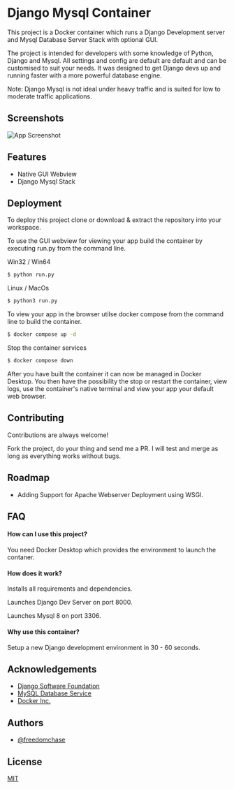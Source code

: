 

# Django Mysql Container

This project is a Docker container which runs a Django Development server and Mysql Database Server Stack with optional GUI. 

The project is intended for developers with some knowledge of Python, Django and Mysql. All settings and config are default are default and can be customised to suit your needs.
It was designed to get Django devs up and running faster with a more powerful database engine. 

Note: Django Mysql is not ideal under heavy traffic and is suited for low to moderate traffic applications.


## Screenshots

![App Screenshot](https://i.postimg.cc/7ZqdP8cB/django-Mysql-Screenshot.png)


## Features

- Native GUI Webview
- Django Mysql Stack


## Deployment
To deploy this project clone or download & extract the repository into your workspace. 

To use the GUI webview for viewing your app build the container by executing run.py from the command line.

Win32 / Win64
```bash
$ python run.py
```
Linux / MacOs
```bash
$ python3 run.py
```
To view your app in the browser utilse docker compose from the command line to build the container.
```bash
$ docker compose up -d
```
Stop the container services
```bash
$ docker compose down
```
After you have built the container it can now be managed in Docker Desktop. You then have the possibility the stop or restart the container, view logs, use the container's native terminal and view your app your default web browser. 
## Contributing

Contributions are always welcome!

Fork the project, do your thing and send me a PR. I will test and merge as long as everything works without bugs.


## Roadmap

- Adding Support for Apache Webserver Deployment using WSGI.


## FAQ

#### How can I use this project?

You need Docker Desktop which provides the environment to launch the contaner.

#### How does it work?

Installs all requirements and dependencies.

Launches Django Dev Server on port 8000.

Launches Mysql 8 on port 3306.

#### Why use this container?
Setup a new Django development environment in 30 - 60 seconds.




## Acknowledgements

 - [Django Software Foundation](https://www.djangoproject.com/foundation/)
 - [MySQL Database Service](https://www.mysql.com/cloud/)
 - [Docker Inc.](https://www.docker.com/)


## Authors

- [@freedomchase](https://github.com/FreedomChase)


## License

[MIT](https://choosealicense.com/licenses/mit/)

